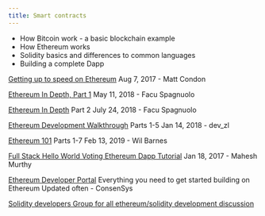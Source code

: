 ```yaml
---
title: Smart contracts
---
```


- How Bitcoin work - a basic blockchain example
- How Ethereum works
- Solidity basics and differences to common languages
- Building a complete Dapp

[Getting up to speed on Ethereum](https://medium.com/@mattcondon/getting-up-to-speed-on-ethereum-63ed28821bbe)
Aug 7, 2017 - Matt Condon

[Ethereum In Depth, Part 1](https://blog.zeppelin.solutions/ethereum-in-depth-part-1-968981e6f833)
May 11, 2018 - Facu Spagnuolo

[Ethereum In Depth](https://blog.zeppelin.solutions/ethereum-in-depth-part-2-6339cf6bddb9) 
Part 2 July 24, 2018 - Facu Spagnuolo

[Ethereum Development Walkthrough](https://hackernoon.com/ethereum-development-walkthrough-part-1-smart-contracts-b3979e6e573e) 
Parts 1-5 Jan 14, 2018 - dev_zl

[Ethereum 101](https://kauri.io/article/67a81d8746ee4b49ba19447e8e2a983e/v7/ethereum-101-part-1-what-is-ethereum)
Parts 1-7 Feb 13, 2019 - Wil Barnes

[Full Stack Hello World Voting Ethereum Dapp Tutorial](https://medium.com/@mvmurthy/full-stack-hello-world-voting-ethereum-dapp-tutorial-part-1-40d2d0d807c2) 
Jan 18, 2017 - Mahesh Murthy

[Ethereum Developer Portal](https://ethereum.consensys.net/ethereum-dev-portal) 
Everything you need to get started building on Ethereum Updated often - ConsenSys

[Solidity developers Group for all ethereum/solidity development discussion](https://t.me/dev_solidity)